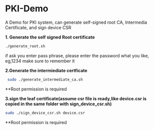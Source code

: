 # PKI-Demo
A Demo for PKI system, can generate self-signed root CA, Intermedia Certificate, and sign device CSR

**1. Generate the self signed Root certificate**
```bash
./generate_root.sh
```
 

 if ask you enter pass phrase, please enter the password what you like, eg,1234
 make sure to remember it

**2.Generate the intermiediate certficate**

```bash
 sudo ./generate_intermediate_ca.sh
```
 
  **Root permission is required

**3.sign the leaf certificate(assume csr file is ready,like device.csr is copied in the same folder with sign_device_csr.sh)**

```bash
sudo ./sign_device_csr.sh device.csr
```
  **Root permission is required

